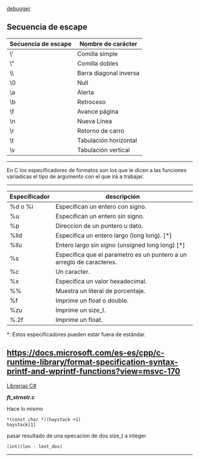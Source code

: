 [debugger](https://pythontutor.com/visualize.html#mode=edit)


## Secuencia de escape

| Secuencia de escape | Nombre de carácter |
|--|--|
|\\' | Comilla simple|
|\\" | Comilla dobles|
|\\\ | Barra diagonal inversa|
|\\0 | Null|
|\\a | Alerta |
| \\b| Retroceso |
|\\f | Avance página |
|\\n | Nueva Línea |
|\\r | Retorno de carro |
|\\t | Tabulación horizontal |
|\\v | Tabulación vertical |

---
En C los especificadores de formatos son los que le dicen a las funciones variadicas el tipo de argumento con el que irá a trabajar.

---

| Especificador | descripción |
|--|--|
| %d o %i| Especifican un entero con signo.
| %u     | Especifican un entero sin signo.
| %p     | Direccion de un puntero u dato.
| %lld   | Especifica un entero largo (long long). [*]
| %llu   | Entero largo sin signo (unsigned long long) [*]
| %s     | Especifica que el parametro es un puntero a un arreglo de caracteres.
| %c     | Un caracter.
| %x     | Especifica un valor hexadecimal.
| %%     | Muestra un literal de porcentaje.
| %f     | Imprime un float o double.
| %zu    | Imprime un size_t.
| %.2f   | Imprime un float.

*: Estos especificadores pueden estar fuera de estándar.

https://docs.microsoft.com/es-es/cpp/c-runtime-library/format-specification-syntax-printf-and-wprintf-functions?view=msvc-170
---

[Librerias C#](https://conclase.net/c/librerias)


***ft_strnstr.c***

Hace lo mismo

    *(const char *)(haystack +1)
    haystack[1]
pasar resultado de una opecacion de dos size_t a integer
    
    (int)(len - lent_dos)

---
